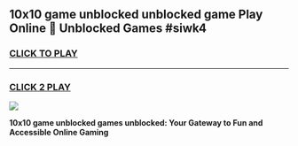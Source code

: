 
## 10x10 game unblocked unblocked game Play Online 👋 Unblocked Games #siwk4
<h3>
<a href="https://premium.freeplayer.one?title=10x10_game_unblocked&ref=21F">CLICK TO PLAY</a></h3>
<hr>

<h3>
<a href="https://premium.freeplayer.one?title=10x10_game_unblocked&ref=21F">CLICK 2 PLAY</a>
  
</h3>

<a href="https://premium.freeplayer.one?title=10x10_game_unblocked&ref=21F/"><img src="https://clearcache.store/games.png"></a>


**10x10 game unblocked games unblocked: Your Gateway to Fun and Accessible Online Gaming**
